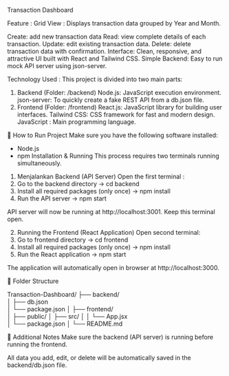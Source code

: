 Transaction Dashboard

Feature : 
Grid View : Displays transaction data grouped by Year and Month.

Create: add new transaction data 
Read: view complete details of each transaction.
Update: edit existing transaction data.
Delete: delete transaction data with confirmation.
Interface: Clean, responsive, and attractive UI built with React and Tailwind CSS.
Simple Backend: Easy to run mock API server using json-server.

Technology Used : 
This project is divided into two main parts:
1. Backend (Folder: /backend)
Node.js: JavaScript execution environment.
json-server: To quickly create a fake REST API from a db.json file.
2. Frontend (Folder: /frontend)
React.js: JavaScript library for building user interfaces.
Tailwind CSS: CSS framework for fast and modern design.
JavaScript : Main programming language.

🚀 How to Run Project
Make sure you have the following software installed:
- Node.js 
- npm
Installation & Running
This process requires two terminals running simultaneously.

1. Menjalankan Backend (API Server)
Open the first terminal :
1. Go to the backend directory -> cd backend
2. Install all required packages (only once) -> npm install
3. Run the API server -> npm start

API server will now be running at http://localhost:3001. Keep this terminal open.

2. Running the Frontend (React Application)
Open second terminal:
1. Go to frontend directory -> cd frontend
2. Install all required packages (only once) -> npm install
3. Run the React application -> npm start

The application will automatically open in browser at http://localhost:3000.

📁 Folder Structure

Transaction-Dashboard/
├── backend/              
│   ├── db.json          
│   └── package.json
│
├── frontend/            
│   ├── public/
│   ├── src/
│   │   └── App.jsx       
│   └── package.json
│
└── README.md           

📝 Additional Notes
Make sure the backend (API server) is running before running the frontend.

All data you add, edit, or delete will be automatically saved in the backend/db.json file.
